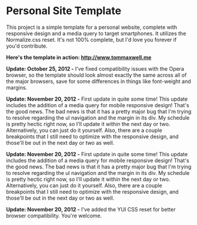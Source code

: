 <h1> Personal Site Template </h1>


<p> This project is a simple template for a personal website, complete with responsive design and a media query to target 
smartphones. It utilizes the Normalize.css reset. It's not 100% complete, but I'd love you forever if you'd contribute.  </p>

<b>Here's the template in action: http://www.tommaxwell.me</b>

<b>Update: October 25, 2012 -</b> I've fixed compatibility issues with the Opera browser, so the template should look almost exactly the same across all of the major browsers, save for some differences in things like font-weight and margins. 


<b>Update: November 20, 2012 -</b> First update in quite some time! This update includes the addition of a media query for mobile responsive design! That's the good news. The bad news is that it has a pretty major bug that I'm trying to resolve regarding the ul navigation and the margin in its div. My schedule is pretty hectic right now, so I'll update it within the next day or two. Alternatively, you can just do it yourself. Also, there are a couple breakpoints that I still need to optimize with the responsive design, and those'll be out in the next day or two as well. 

<b>Update: November 20, 2012 -</b> First update in quite some time! This update includes the addition of a media query for mobile responsive design! That's the good news. The bad news is that it has a pretty major bug that I'm trying to resolve regarding the ul navigation and the margin in its div. My schedule is pretty hectic right now, so I'll update it within the next day or two. Alternatively, you can just do it yourself. Also, there are a couple breakpoints that I still need to optimize with the responsive design, and those'll be out in the next day or two as well. 

<b>Update: November 20, 2012 -</b> I've added the YUI CSS reset for better browser compatibility. You're welcome.

